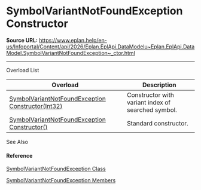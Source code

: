 # SymbolVariantNotFoundException Constructor

**Source URL:** https://www.eplan.help/en-us/Infoportal/Content/api/2026/Eplan.EplApi.DataModelu~Eplan.EplApi.DataModel.SymbolVariantNotFoundException~_ctor.html

---

Overload List

| Overload | Description |
| --- | --- |
| [SymbolVariantNotFoundException Constructor(Int32)](Eplan.EplApi.DataModelu~Eplan.EplApi.DataModel.SymbolVariantNotFoundException~_ctor(Int32).html) | Constructor with variant index of searched symbol. |
| [SymbolVariantNotFoundException Constructor()](Eplan.EplApi.DataModelu~Eplan.EplApi.DataModel.SymbolVariantNotFoundException~_ctor().html) | Standard constructor. |



See Also

#### Reference

[SymbolVariantNotFoundException Class](Eplan.EplApi.DataModelu~Eplan.EplApi.DataModel.SymbolVariantNotFoundException.html)
  
[SymbolVariantNotFoundException Members](Eplan.EplApi.DataModelu~Eplan.EplApi.DataModel.SymbolVariantNotFoundException_members.html)